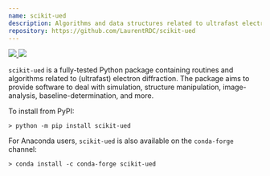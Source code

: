 ```yaml
---
name: scikit-ued
description: Algorithms and data structures related to ultrafast electron scattering
repository: https://github.com/LaurentRDC/scikit-ued
---
```


<a href="https://pypi.org/pypi/scikit-ued" target="_blank">
    <img src="https://img.shields.io/pypi/v/scikit-ued.svg">
</a> 
<a href="https://anaconda.org/conda-forge/scikit-ued" target="_blank">
    <img src="https://img.shields.io/conda/vn/conda-forge/scikit-ued.svg">
</a>

`scikit-ued` is a fully-tested Python package containing routines and algorithms related to (ultrafast) electron diffraction. The package aims to provide software to deal with simulation, structure manipulation, image-analysis, baseline-determination, and more.

To install from PyPI:

    > python -m pip install scikit-ued

For Anaconda users, `scikit-ued` is also available on the `conda-forge` channel:

    > conda install -c conda-forge scikit-ued